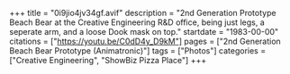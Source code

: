 +++
title = "0i9jio4jv34gf.avif"
description = "2nd Generation Prototype Beach Bear at the Creative Engineering R&D office, being just legs, a seperate arm, and a loose Dook mask on top."
startdate = "1983-00-00"
citations = ["https://youtu.be/C0dD4y_D9kM"]
pages = ["2nd Generation Beach Bear Prototype (Animatronic)"]
tags = ["Photos"]
categories = ["Creative Engineering", "ShowBiz Pizza Place"]
+++
